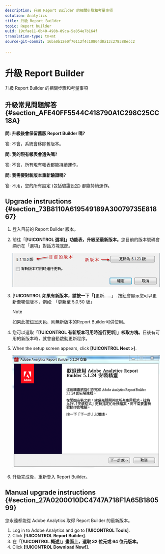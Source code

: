 ```yaml
---
description: 升級 Report Builder 的相關步驟和考量事項
solution: Analytics
title: 升級 Report Builder
topic: Report builder
uuid: 19cfae11-0b40-498b-89ca-5e854e7b164f
translation-type: tm+mt
source-git-commit: 16ba0b12e0f70112f4c10804d0a13c278388ecc2

---
```



# 升級 Report Builder

升級 Report Builder 的相關步驟和考量事項

## 升級常見問題解答 {#section_AFE40FF5544C418790A1C298C25CC18A}

**問: 升級後會保留舊版 Report Builder 嗎?**

答: 不會，系統會移除舊版本。

**問: 我的現有報表會遺失嗎?**

答: 不會，所有現有報表都能持續運作。

**問: 我需要對新版本重新驗證嗎?**

答: 不用，您的所有設定 (包括驗證設定) 都能持續運作。

## Upgrade instructions {#section_73B8110A619549189A30079735E81867}

1. 登入目前的 Report Builder 版本。
1. 前往「**[!UICONTROL 選項]」功能表，升級至最新版本。**&#x200B;您目前的版本號碼會顯示在「選項」對話方塊底部。

   ![](assets/upgrade.png)

1. **[!UICONTROL 如果有新版本，請按一下「]**&#x200B;更新……」. 按鈕會顯示您可以更新至哪個版本，例如: 「更新至 5.0.50 版」

   >[!NOTE]
   >
   >如果此按鈕呈灰色，則無新版本的Report Builder可供使用。

1. 您可以選取「**[!UICONTROL 有新版本可用時進行更新]」核取方塊。**&#x200B;日後有可用的新版本時，就會自動啟動更新程序。
1. When the setup screen appears, click **[!UICONTROL Next &gt;]**.

   ![](assets/setup.png)

1. 升級完成後，重新登入 Report Builder。

## Manual upgrade instructions {#section_27A0200010DC4747A718F1A65B180599}

您永遠都能從 Adobe Analytics 取得 Report Builder 的最新版本。

1. Log in to Adobe Analytics and go to **[!UICONTROL Tools]**.
1. Click **[!UICONTROL Report Builder]**.
1. 在「**[!UICONTROL 概述]」畫面上，選取 32 位元或 64 位元版本。**
1. Click **[!UICONTROL Download Now!]**.

